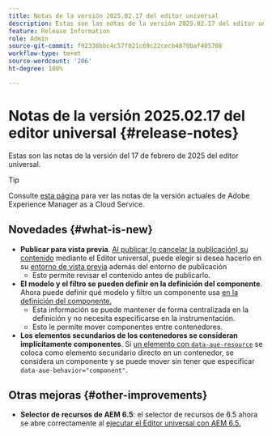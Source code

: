 ```yaml
---
title: Notas de la versión 2025.02.17 del editor universal
description: Estas son las notas de la versión 2025.02.17 del editor universal.
feature: Release Information
role: Admin
source-git-commit: f92338bbc4c57f021c69c22cecb4870baf405708
workflow-type: tm+mt
source-wordcount: '206'
ht-degree: 100%

---
```



# Notas de la versión 2025.02.17 del editor universal {#release-notes}

Estas son las notas de la versión del 17 de febrero de 2025 del editor universal.

>[!TIP]
>
>Consulte [esta página](/help/release-notes/release-notes-cloud/release-notes-current.md) para ver las notas de la versión actuales de Adobe Experience Manager as a Cloud Service.

## Novedades {#what-is-new}

* **Publicar para vista previa**. [Al publicar (o cancelar la publicación) su contenido](/help/sites-cloud/authoring/universal-editor/publishing.md) mediante el Editor universal, puede elegir si desea hacerlo en su [entorno de vista previa](/help/sites-cloud/authoring/sites-console/previewing-content.md) además del entorno de publicación
   * Esto permite revisar el contenido antes de publicarlo.
* **El modelo y el filtro se pueden definir en la definición del componente**. Ahora puede definir qué modelo y filtro un componente usa [en la definición del componente.](/help/implementing/universal-editor/component-definition.md#template)
   * Esta información se puede mantener de forma centralizada en la definición y no necesita especificarse en la instrumentación.
   * Esto le permite mover componentes entre contenedores.
* **Los elementos secundarios de los contenedores se consideran implícitamente componentes**. Si [un elemento con `data-aue-resource`](/help/implementing/universal-editor/attributes-types.md#data-properties) se coloca como elemento secundario directo en un contenedor, se considera un componente y se puede mover sin tener que especificar `data-aue-behavior="component"`.

## Otras mejoras {#other-improvements}

* **Selector de recursos de AEM 6.5**: el selector de recursos de 6.5 ahora se abre correctamente al [ejecutar el Editor universal con AEM 6.5.](https://experienceleague.adobe.com/es/docs/experience-manager-65/content/implementing/developing/headless/universal-editor/introduction)
